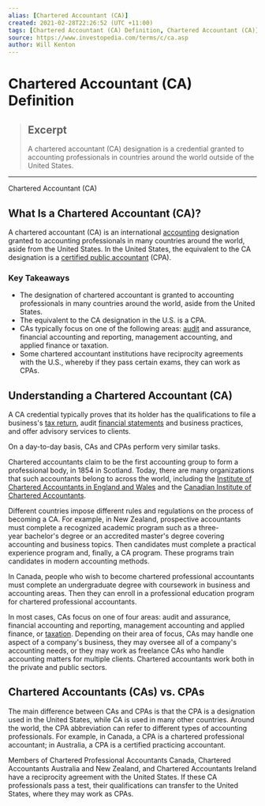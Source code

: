 ```yaml
---
alias: [Chartered Accountant (CA)]
created: 2021-02-28T22:26:52 (UTC +11:00)
tags: [Chartered Accountant (CA) Definition, Chartered Accountant (CA)]
source: https://www.investopedia.com/terms/c/ca.asp
author: Will Kenton
---
```


# Chartered Accountant (CA) Definition

> ## Excerpt
> A chartered accountant (CA) designation is a credential granted to accounting professionals in countries around the world outside of the United States.

---

Chartered Accountant (CA)
## What Is a Chartered Accountant (CA)?

A chartered accountant (CA) is an international [accounting](https://www.investopedia.com/terms/a/accounting.asp) designation granted to accounting professionals in many countries around the world, aside from the United States. In the United States, the equivalent to the CA designation is a [certified public accountant](https://www.investopedia.com/terms/c/cpa.asp) (CPA).

### Key Takeaways

-   The designation of chartered accountant is granted to accounting professionals in many countries around the world, aside from the United States.
-   The equivalent to the CA designation in the U.S. is a CPA.
-   CAs typically focus on one of the following areas: [audit](https://www.investopedia.com/terms/a/audit.asp) and assurance, financial accounting and reporting, management accounting, and applied finance or taxation.
-   Some chartered accountant institutions have reciprocity agreements with the U.S., whereby if they pass certain exams, they can work as CPAs.

## Understanding a Chartered Accountant (CA)

A CA credential typically proves that its holder has the qualifications to file a business's [tax return](https://www.investopedia.com/terms/t/taxreturn.asp), audit [financial statements](https://www.investopedia.com/terms/f/financial-statements.asp) and business practices, and offer advisory services to clients.

On a day-to-day basis, CAs and CPAs perform very similar tasks.

Chartered accountants claim to be the first accounting group to form a professional body, in 1854 in Scotland. Today, there are many organizations that such accountants belong to across the world, including the [Institute of Chartered Accountants in England and Wales](https://www.investopedia.com/terms/i/institute-chartered-accountants-england-wales-icaew.asp) and the [Canadian Institute of Chartered Accountants](https://www.investopedia.com/terms/c/canadian-institute-of-chartered-accountants-cica.asp).

Different countries impose different rules and regulations on the process of becoming a CA. For example, in New Zealand, prospective accountants must complete a recognized academic program such as a three-year bachelor's degree or an accredited master's degree covering accounting and business topics. Then candidates must complete a practical experience program and, finally, a CA program. These programs train candidates in modern accounting methods.

In Canada, people who wish to become chartered professional accountants must complete an undergraduate degree with coursework in business and accounting areas. Then they can enroll in a professional education program for chartered professional accountants.

In most cases, CAs focus on one of four areas: audit and assurance, financial accounting and reporting, management accounting and applied finance, or [taxation](https://www.investopedia.com/terms/t/taxation.asp). Depending on their area of focus, CAs may handle one aspect of a company's business, they may oversee all of a company's accounting needs, or they may work as freelance CAs who handle accounting matters for multiple clients. Chartered accountants work both in the private and public sectors.

## Chartered Accountants (CAs) vs. CPAs

The main difference between CAs and CPAs is that the CPA is a designation used in the United States, while CA is used in many other countries. Around the world, the CPA abbreviation can refer to different types of accounting professionals. For example, in Canada, a CPA is a chartered professional accountant; in Australia, a CPA is a certified practicing accountant.

Members of Chartered Professional Accountants Canada, Chartered Accountants Australia and New Zealand, and Chartered Accountants Ireland have a reciprocity agreement with the United States. If these CA professionals pass a test, their qualifications can transfer to the United States, where they may work as CPAs.
